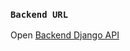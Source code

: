 

### `Backend URL`

Open [Backend Django API](https://github.com/KenzieAcademy/django-rest-Albina93.git) 

